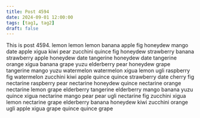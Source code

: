 ```yaml
---
title: Post 4594
date: 2024-09-01 12:00:00
tags: [tag1, tag2]
draft: false
---
```

This is post 4594.
lemon
lemon
lemon
banana
apple
fig
honeydew
mango
date
apple
xigua
kiwi
pear
zucchini
quince
fig
honeydew
strawberry
banana
strawberry
apple
honeydew
date
tangerine
honeydew
date
tangerine
orange
xigua
banana
grape
yuzu
elderberry
pear
honeydew
grape
tangerine
mango
yuzu
watermelon
watermelon
xigua
lemon
ugli
raspberry
fig
watermelon
zucchini
kiwi
apple
quince
quince
strawberry
date
cherry
fig
nectarine
raspberry
pear
nectarine
honeydew
quince
nectarine
orange
nectarine
lemon
grape
elderberry
tangerine
elderberry
mango
banana
yuzu
quince
xigua
nectarine
mango
pear
pear
ugli
nectarine
fig
zucchini
xigua
lemon
nectarine
grape
elderberry
banana
honeydew
kiwi
zucchini
orange
ugli
apple
xigua
grape
quince
quince
grape
